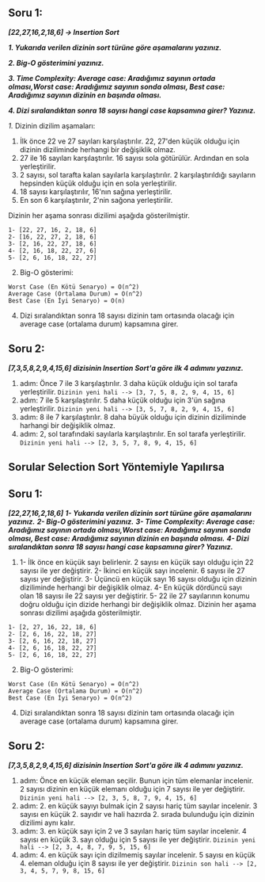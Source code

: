 ## Soru 1:
***[22,27,16,2,18,6] -> Insertion Sort***

***1. Yukarıda verilen dizinin sort türüne göre aşamalarını yazınız.***

***2. Big-O gösterimini yazınız.***

***3. Time Complexity: Average case: Aradığımız sayının ortada olması,Worst case: Aradığımız sayının sonda olması, Best case: Aradığımız sayının dizinin en başında olması.***

***4. Dizi sıralandıktan sonra 18 sayısı hangi case kapsamına girer? Yazınız.***


*1.* Dizinin dizilim aşamaları:
1. İlk önce 22 ve 27 sayıları karşılaştırılır. 22, 27'den küçük olduğu için dizinin diziliminde herhangi bir değişiklik olmaz.
2. 27 ile 16 sayıları karşılaştırılır. 16 sayısı sola götürülür. Ardından en sola yerleştirilir.
3. 2 sayısı, sol tarafta kalan sayılarla karşılaştırılır. 2 karşılaştırıldığı sayıların hepsinden küçük olduğu için en sola yerleştirilir.
4. 18 sayısı karşılaştırılır, 16'nın sağına yerleştirilir.
5. En son 6 karşılaştırılır, 2'nin sağona yerleştirilir.

Dizinin her aşama sonrası dizilimi aşağıda gösterilmiştir.
```
1- [22, 27, 16, 2, 18, 6]
2- [16, 22, 27, 2, 18, 6]
3- [2, 16, 22, 27, 18, 6]
4- [2, 16, 18, 22, 27, 6]
5- [2, 6, 16, 18, 22, 27]
```
2. Big-O gösterimi:
```
Worst Case (En Kötü Senaryo) = O(n^2)
Average Case (Ortalama Durum) = O(n^2)
Best Case (En İyi Senaryo) = O(n)
```
4. Dizi sıralandıktan sonra 18 sayısı dizinin tam ortasında olacağı için average case (ortalama durum) kapsamına girer.

## Soru 2:
***[7,3,5,8,2,9,4,15,6] dizisinin Insertion Sort'a göre ilk 4 adımını yazınız.***
1. adım: Önce 7 ile 3 karşılaştırılır. 3 daha küçük olduğu için sol tarafa yerleştirilir.
`Dizinin yeni hali --> [3, 7, 5, 8, 2, 9, 4, 15, 6]`
2. adım: 7 ile 5 karşılaştırılır. 5 daha küçük olduğu için 3'ün sağına yerleştirilir.
`Dizinin yeni hali --> [3, 5, 7, 8, 2, 9, 4, 15, 6]`
3. adım: 8 ile 7 karşılaştırılır. 8 daha büyük olduğu için dizinin diziliminde harhangi bir değişiklik olmaz.
4. adım: 2, sol tarafındaki sayılarla karşılaştırılır. En sol tarafa yerleştirilir.
`Dizinin yeni hali --> [2, 3, 5, 7, 8, 9, 4, 15, 6]`


## Sorular Selection Sort Yöntemiyle Yapılırsa

## Soru 1:
***[22,27,16,2,18,6]***
***1- Yukarıda verilen dizinin sort türüne göre aşamalarını yazınız.***
***2- Big-O gösterimini yazınız.***
***3- Time Complexity: Average case: Aradığımız sayının ortada olması,Worst case: Aradığımız sayının sonda olması, Best case: Aradığımız sayının dizinin en başında olması.***
***4- Dizi sıralandıktan sonra 18 sayısı hangi case kapsamına girer? Yazınız.***


1. 1- İlk önce en küçük sayı belirlenir. 2 sayısı en küçük sayı olduğu için 22 sayısı ile yer değiştirir.
2- İkinci en küçük sayı incelenir. 6 sayısı ile 27 sayısı yer değiştirir.
3- Üçüncü en küçük sayı 16 sayısı olduğu için dizinin diziliminde herhangi bir değişiklik olmaz.
4- En küçük dördüncü sayı olan 18 sayısı ile 22 sayısı yer değiştirir.
5- 22 ile 27 sayılarının konumu doğru olduğu için dizide herhangi bir değişiklik olmaz.
Dizinin her aşama sonrası dizilimi aşağıda gösterilmiştir.
```
1- [2, 27, 16, 22, 18, 6]
2- [2, 6, 16, 22, 18, 27]
3- [2, 6, 16, 22, 18, 27]
4- [2, 6, 16, 18, 22, 27]
5- [2, 6, 16, 18, 22, 27]
```
2. Big-O gösterimi:
```
Worst Case (En Kötü Senaryo) = O(n^2)
Average Case (Ortalama Durum) = O(n^2)
Best Case (En İyi Senaryo) = O(n^2)
```
4. Dizi sıralandıktan sonra 18 sayısı dizinin tam ortasında olacağı için average case (ortalama durum) kapsamına girer.

## Soru 2:
***[7,3,5,8,2,9,4,15,6] dizisinin Insertion Sort'a göre ilk 4 adımını yazınız.***
1. adım: Önce en küçük eleman seçilir. Bunun için tüm elemanlar incelenir. 2 sayısı dizinin en küçük elemanı olduğu için 7 sayısı ile yer değiştirir.
`Dizinin yeni hali --> [2, 3, 5, 8, 7, 9, 4, 15, 6]`
2. adım: 2. en küçük sayıyı bulmak için 2 sayısı hariç tüm sayılar incelenir. 3 sayısı en küçük 2. sayıdır ve hali hazırda 2. sırada bulunduğu için dizinin dizilimi aynı kalır.
3. adım: 3. en küçük sayı için 2 ve 3 sayıları hariç tüm sayılar incelenir. 4 sayısı en küçük 3. sayı olduğu için 5 sayısı ile yer değiştirir.
`Dizinin yeni hali --> [2, 3, 4, 8, 7, 9, 5, 15, 6]`
4. adım: 4. en küçük sayı için dizilmemiş sayılar incelenir. 5 sayısı en küçük 4. eleman olduğu için 8 sayısı ile yer değiştirir.
`Dizinin son hali --> [2, 3, 4, 5, 7, 9, 8, 15, 6]`